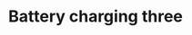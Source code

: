 ---
title: Battery charging three
tags: ["battery", "charging", "three", "power", "energy", "level", "meter", "measurement"]
icon: battery-charging-three
svg: '<svg xmlns="http://www.w3.org/2000/svg" width="24" height="24" fill="none" viewBox="0 0 24 24" stroke-width="1.5" stroke-linecap="round" stroke-linejoin="round" stroke="currentColor"><path d="M18 7H4a1 1 0 0 0-1 1v8a1 1 0 0 0 1 1h14a1 1 0 0 0 1-1V8a1 1 0 0 0-1-1Zm3 4v2M6.5 10v4m3-4v4m3-4v4"/></svg>'
---